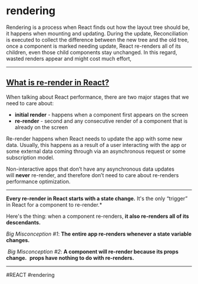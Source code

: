 # rendering
Rendering is a process when React finds out how the layout tree should be, it happens when mounting and updating. During the update, Reconciliation is executed to collect the difference between the new tree and the old tree, once a component is marked needing update, React re-renders all of its children, even those child components stay unchanged. In this regard, wasted renders appear and might cost much effort,
***

## [What is re-render in React?](https://www.developerway.com/posts/react-re-renders-guide#part1)

When talking about React performance, there are two major stages that we need to care about:

-   **initial render** - happens when a component first appears on the screen
-   **re-render** - second and any consecutive render of a component that is already on the screen

Re-render happens when React needs to update the app with some new data. Usually, this happens as a result of a user interacting with the app or some external data coming through via an asynchronous request or some subscription model.

Non-interactive apps that don’t have any asynchronous data updates will **never** re-render, and therefore don’t need to care about re-renders performance optimization.
***
**Every re-render in React starts with a state change.** It's the only “trigger” in React for a component to re-render.*

Here's the thing: when a component re-renders, **it also re-renders all of its descendants.**

_Big Misconception #1_: **The entire app re-renders whenever a state variable changes.**

 _Big Misconception #2_: **A component will re-render because its props change.**
 **props have nothing to do with re-renders.**
 

***

#REACT #rendering